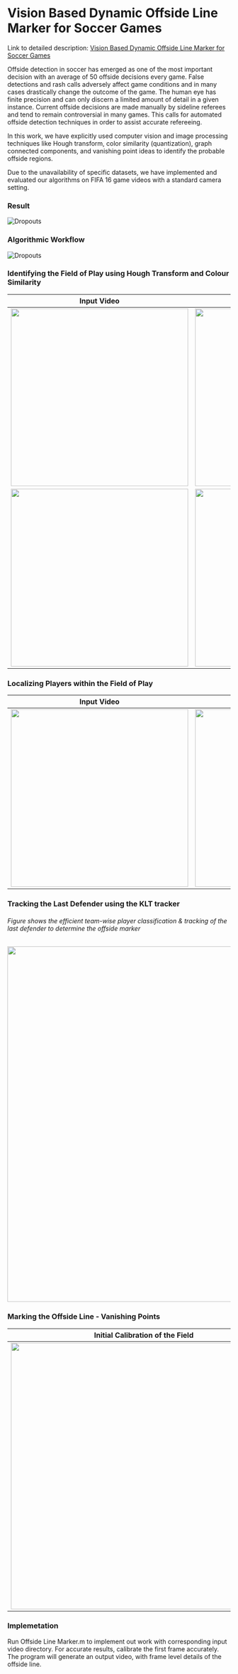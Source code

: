 # Vision Based Dynamic Offside Line Marker for Soccer Games

Link to detailed description: [Vision Based Dynamic Offside Line Marker for Soccer Games](https://arxiv.org/pdf/1804.06438.pdf)

Offside detection in soccer has emerged as one
of the most important decision with an average of 50 offside
decisions every game. False detections and rash calls adversely
affect game conditions and in many cases drastically change
the outcome of the game. The human eye has finite precision
and can only discern a limited amount of detail in a given
instance. Current offside decisions are made manually by
sideline referees and tend to remain controversial in many
games. This calls for automated offside detection techniques
in order to assist accurate refereeing.


In this work, we have explicitly used computer vision and
image processing techniques like Hough transform, color similarity (quantization), graph
connected components, and vanishing point ideas to identify
the probable offside regions.

Due to the unavailability of specific datasets, we have implemented and evaluated our algorithms on FIFA 16 game videos with a standard camera setting.

### Result
![Dropouts](https://github.com/surajkra/Vision-Based-Dynamic-Offside-Line-Marker-for-Soccer-Games/blob/master/Images/image21.gif)


### Algorithmic Workflow
![Dropouts](https://github.com/surajkra/Vision-Based-Dynamic-Offside-Line-Marker-for-Soccer-Games/blob/master/Images/Workflow.png)

### Identifying the Field of Play using Hough Transform and Colour Similarity
| Input Video   | Cropped Field of Play|
| ------------- |:-------------:|
|  <img src="https://github.com/surajkra/Vision-Based-Dynamic-Offside-Line-Marker-for-Soccer-Games/blob/master/Images/Hough_Input.gif" width="400">   | <img src="https://github.com/surajkra/Vision-Based-Dynamic-Offside-Line-Marker-for-Soccer-Games/blob/master/Images/Hough_Output.gif" width="400"> |
|  <img src="https://github.com/surajkra/Vision-Based-Dynamic-Offside-Line-Marker-for-Soccer-Games/blob/master/Images/Input_Aud.PNG" width="400">   | <img src="https://github.com/surajkra/Vision-Based-Dynamic-Offside-Line-Marker-for-Soccer-Games/blob/master/Images/Output_Aud.PNG" width="400"> |
### Localizing Players within the Field of Play
| Input Video | Identifying Attacking Team  | Localizing player locations|
| ------------- |:-------------:|:-------------:|
|  <img src="https://github.com/surajkra/Vision-Based-Dynamic-Offside-Line-Marker-for-Soccer-Games/blob/master/Images/image10.gif" width="400">   | <img src="https://github.com/surajkra/Vision-Based-Dynamic-Offside-Line-Marker-for-Soccer-Games/blob/master/Images/image14.gif" width="400">   | <img src="https://github.com/surajkra/Vision-Based-Dynamic-Offside-Line-Marker-for-Soccer-Games/blob/master/Images/image15.gif" width="400"> |
### Tracking the Last Defender using the KLT tracker
###### Figure shows the efficient team-wise player classification & tracking of the last defender to determine the offside marker

<img src="https://github.com/surajkra/Vision-Based-Dynamic-Offside-Line-Marker-for-Soccer-Games/blob/master/Images/image20.gif" width="800">  

### Marking the Offside Line - Vanishing Points

| Initial Calibration of the Field  | Offside Marker - Last Defender|
| ------------- |:-------------:|
|  <img src="https://github.com/surajkra/Vision-Based-Dynamic-Offside-Line-Marker-for-Soccer-Games/blob/master/Images/image17.png" width="600">   | <img src="https://github.com/surajkra/Vision-Based-Dynamic-Offside-Line-Marker-for-Soccer-Games/blob/master/Images/image18.png" width="600"> |


### Implemetation

Run Offside Line Marker.m to implement out work with corresponding input video directory. For accurate results, calibrate the first frame accurately. The program will generate an output video, with frame level details of the offside line.
